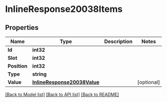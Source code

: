 # InlineResponse20038Items

## Properties

Name | Type | Description | Notes
------------ | ------------- | ------------- | -------------
**Id** | **int32** |  | 
**Slot** | **int32** |  | 
**Position** | **int32** |  | 
**Type** | **string** |  | 
**Value** | [**InlineResponse20038Value**](inline_response_200_38_value.md) |  | [optional] 

[[Back to Model list]](../README.md#documentation-for-models) [[Back to API list]](../README.md#documentation-for-api-endpoints) [[Back to README]](../README.md)


